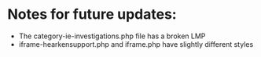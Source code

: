 # Notes for future updates:

- The category-ie-investigations.php file has a broken LMP
- iframe-hearkensupport.php and iframe.php have slightly different styles
